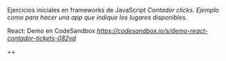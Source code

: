 Ejercicios iniciales en frameworks de JavaScript
*Contador clicks. Ejemplo como para hacer una app que indique los lugares disponibles.*

React: Demo en CodeSandbox
_https://codesandbox.io/s/demo-react-contador-tickets-082yd_


++


